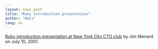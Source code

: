 ```yaml
---
layout: news_post
title: "Ruby introduction presentation"
author: "Matz"
lang: en
---
```


[Ruby introduction presentation at New York City CTO club][1] by Jim
Menard on July 10, 2001.



[1]: http://www.io.com/~jimm/downloads/rubytalk/ 
